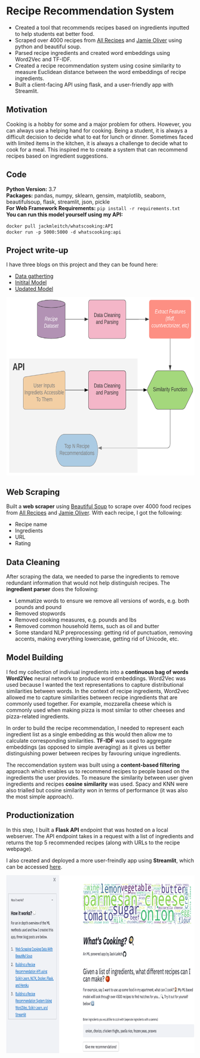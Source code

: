 # Recipe Recommendation System 
* Created a tool that recommends recipes based on ingredients inputted to help students eat better food.
* Scraped over 4000 recipes from [All Recipes](allrecipes.com) and [Jamie Oliver](jamieoliver.com) using python and beautiful soup.
* Parsed recipe ingredients and created word embeddings using Word2Vec and TF-IDF.
* Created a recipe recommendation system using cosine similarity to measure Euclidean distance between the word embeddings of recipe ingredients.
* Built a client-facing API using flask, and a user-friendly app with Streamlit.

## Motivation
Cooking is a hobby for some and a major problem for others. However, you can always use a helping hand for cooking. Being a student, it is always a difficult decision to decide what to eat for lunch or dinner. Sometimes faced with limited items in the kitchen, it is always a challenge to decide what to cook for a meal. This inspired me to create a system that can recommend recipes based on ingredient suggestions.

## Code 
**Python Version:** 3.7  
**Packages:** pandas, numpy, sklearn, gensim, matplotlib, seaborn, beautifulsoup, flask, streamlit, json, pickle  
**For Web Framework Requirements:**  ```pip install -r requirements.txt```  
**You can run this model yourself using my API:**
```
docker pull jackmleitch/whatscooking:API
docker run -p 5000:5000 -d whatscooking:api
```
## Project write-up
I have three blogs on this project and they can be found here:
* [Data gatherting](https://medium.com/r?url=https%3A%2F%2Fjackmleitch.medium.com%2Fusing-beautifulsoup-to-help-make-beautiful-soups-d2670a1d1d52)
* [Initital Model](https://towardsdatascience.com/building-a-recipe-recommendation-api-using-scikit-learn-nltk-docker-flask-and-heroku-bfc6c4bdd2d4)
* [Updated Model](https://towardsdatascience.com/building-a-recipe-recommendation-system-297c229dda7b)

<p align="center">
<img src="./input/flowchart.png" width="700" height="477">
</p>

## Web Scraping
Built a **web scraper** using [Beautiful Soup](https://www.crummy.com/software/BeautifulSoup/bs4/doc/) to scrape over 4000 food recipes from [All Recipes](allrecipes.com) and [Jamie Oliver](jamieoliver.com). With each recipe, I got the following:

* Recipe name 
* Ingredients
* URL
* Rating

## Data Cleaning

After scraping the data, we needed to parse the ingredients to remove redundant information that would not help distinguish recipes. The **ingredient parser** does the following:
* Lemmatize words to ensure we remove all versions of words, e.g. both pounds and pound
* Removed stopwords 
* Removed cooking measures, e.g. pounds and lbs
* Removed common household items, such as oil and butter 
* Some standard NLP preprocessing: getting rid of punctuation, removing accents, making everything lowercase, getting rid of Unicode, etc.
 
## Model Building
I fed my collection of indiviual ingredients into a **continuous bag of words Word2Vec** neural network to produce word embeddings. Word2Vec was used because I wanted the text representations to capture distributional similarities between words. In the context of recipe ingredients, Word2vec allowed me to capture similarities between recipe ingredients that are commonly used together. For example, mozzarella cheese which is commonly used when making pizza is most similar to other cheeses and pizza-related ingredients. 

In order to build the recipe recommendation, I needed to represent each ingredient list as a single embedding as this would then allow me to calculate corresponding similarities. **TF-IDF** was used to aggregate embeddings (as opposed to simple averaging) as it gives us better distinguishing power between recipes by favouring unique ingredients.

The reccomendation system was built using a **content-based filtering** approach which enables us to recommend recipes to people based on the ingredients the user provides. To measure the similarity between user given ingredients and recipes **cosine similarity** was used. Spacy and KNN were also trialled but cosine similarity won in terms of performance (it was also the most simple approach).

## Productionization
In this step, I built a **Flask API** endpoint that was hosted on a local webserver. The API endpoint takes in a request with a list of ingredients and returns the top 5 recommended recipes (along with URLs to the recipe webpage).

I also created and deployed a more user-freindly app using **Streamlit**, which can be accessed [here](https://share.streamlit.io/jackmleitch/whatscooking-deployment/streamlit.py). 

<p align="center">
<img src="./input/streamlit-app.png" width="700" height="477">
</p>
